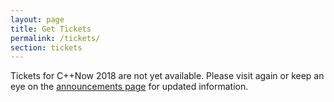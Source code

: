 ```yaml
---
layout: page
title: Get Tickets
permalink: /tickets/
section: tickets
---
```


Tickets for C++Now 2018 are not yet available. Please visit again or keep an eye on the [announcements page](/announcements/) for updated information.
